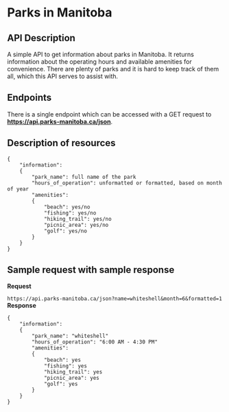 # Parks in Manitoba

## API Description

A simple API to get information about parks in Manitoba. It returns information about the operating hours and available amenities for convenience.
There are plenty of parks and it is hard to keep track of them all, which this API serves to assist with.

## Endpoints

There is a single endpoint which can be accessed with a GET request to **https://api.parks-manitoba.ca/json**.

## Description of resources

```
{
	"information":
	{
		"park_name": full name of the park
		"hours_of_operation": unformatted or formatted, based on month of year
		"amenities":
		{
			"beach": yes/no
			"fishing": yes/no
			"hiking_trail": yes/no
			"picnic_area": yes/no
			"golf": yes/no
		}
	}
}
```

## Sample request with sample response

**Request**

```https://api.parks-manitoba.ca/json?name=whiteshell&month=6&formatted=1```  
**Response**

```
{
	"information":
	{
		"park_name": "whiteshell"
		"hours_of_operation": "6:00 AM - 4:30 PM"
		"amenities":
		{
			"beach": yes
			"fishing": yes
			"hiking_trail": yes
			"picnic_area": yes
			"golf": yes
		}
	}
}
```